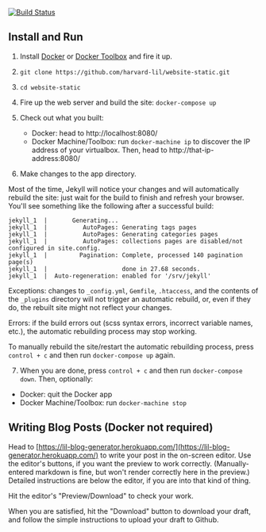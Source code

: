 [![Build Status](https://travis-ci.com/harvard-lil/website-static.svg?branch=develop)](https://travis-ci.com/harvard-lil/website-static)

Install and Run
---------------

1. Install [Docker](https://docs.docker.com/installation/) or [Docker Toolbox](https://www.docker.com/products/docker-toolbox) and fire it up.

2. `git clone https://github.com/harvard-lil/website-static.git`

3. `cd website-static`

4. Fire up the web server and build the site: `docker-compose up`

5. Check out what you built:
   -  Docker: head to http://localhost:8080/
   -  Docker Machine/Toolbox: run `docker-machine ip` to discover the IP address of your virtualbox. Then, head to http://that-ip-address:8080/

6. Make changes to the app directory.

  Most of the time, Jekyll will notice your changes and will automatically rebuild the site: just wait for the build to finish and refresh your browser. You'll see something like the following after a successful build:
  ```
  jekyll_1  |       Generating...
  jekyll_1  |          AutoPages: Generating tags pages
  jekyll_1  |          AutoPages: Generating categories pages
  jekyll_1  |          AutoPages: collections pages are disabled/not configured in site.config.
  jekyll_1  |         Pagination: Complete, processed 140 pagination page(s)
  jekyll_1  |                     done in 27.68 seconds.
  jekyll_1  |  Auto-regeneration: enabled for '/srv/jekyll'
  ```

  Exceptions: changes to `_config.yml`, `Gemfile`, `.htaccess`, and the contents of the `_plugins` directory will not trigger an automatic rebuild, or, even if they do, the rebuilt site might not reflect your changes.

  Errors: if the build errors out (scss syntax errors, incorrect variable names, etc.), the automatic rebuilding process may stop working.

  To manually rebuild the site/restart the automatic rebuilding process, press `control + c` and then run `docker-compose up` again.


7. When you are done, press `control + c` and then run `docker-compose down`. Then, optionally:
  - Docker: quit the Docker app
  - Docker Machine/Toolbox: run `docker-machine stop`


Writing Blog Posts (Docker not required)
----------------------------------------
Head to [https://lil-blog-generator.herokuapp.com/](https://lil-blog-generator.herokuapp.com/) to write your post in the on-screen editor. Use the editor's buttons, if you want the preview to work correctly. (Manually-entered markdown is fine, but won't render correctly here in the preview.) Detailed instructions are below the editor, if you are into that kind of thing.

Hit the editor's "Preview/Download" to check your work.

When you are satisfied, hit the "Download" button to download your draft, and follow the simple instructions to upload your draft to Github.
